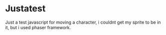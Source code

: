 # Justatest
Just a test javascript for moving a character, i couldnt get my sprite to be in it, but i used phaser framework.
